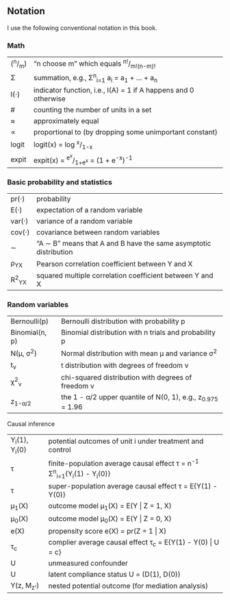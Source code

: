 ## Notation

I use the following conventional notation in this book.

### Math

<table><tr><td>(<sup>n</sup>/<sub>m</sub>)</td><td>“n choose m” which equals <sup>n!</sup>/<sub>m!(n-m)!</sub></td></tr><tr><td>&Sigma;</td><td>summation, e.g., &Sigma;<sup>n</sup><sub>i=1</sub> a<sub>i</sub> = a<sub>1</sub> + &hellip; + a<sub>n</sub></td></tr><tr><td>I(&middot;)</td><td>indicator function, i.e., I(A) = 1 if A happens and 0 otherwise</td></tr><tr><td>#</td><td>counting the number of units in a set</td></tr><tr><td>&asymp;</td><td>approximately equal</td></tr><tr><td>&prop;</td><td>proportional to (by dropping some unimportant constant)</td></tr><tr><td>logit</td><td>logit(x) = log <sup>x</sup>/<sub>1-x</sub></td></tr><tr><td>expit</td><td>expit(x) = <sup>e<sup>x</sup></sup>/<sub>1+e<sup>x</sup></sub> = (1 + e<sup>-x</sup>)<sup>-1</sup></td></tr></table>

### Basic probability and statistics

<table><tr><td>pr(&middot;)</td><td>probability</td></tr><tr><td>E(&middot;)</td><td>expectation of a random variable</td></tr><tr><td>var(&middot;)</td><td>variance of a random variable</td></tr><tr><td>cov(&middot;)</td><td>covariance between random variables</td></tr><tr><td>&sim;</td><td>“A &sim; B” means that A and B have the same asymptotic distribution</td></tr><tr><td>&rho;<sub>YX</sub></td><td>Pearson correlation coefficient between Y and X</td></tr><tr><td>R<sup>2</sup><sub>YX</sub></td><td>squared multiple correlation coefficient between Y and X</td></tr></table>

### Random variables

<table><tr><td>Bernoulli(p)</td><td>Bernoulli distribution with probability p</td></tr><tr><td>Binomial(n, p)</td><td>Binomial distribution with n trials and probability p</td></tr><tr><td>N(&mu;, &sigma;<sup>2</sup>)</td><td>Normal distribution with mean &mu; and variance &sigma;<sup>2</sup></td></tr><tr><td>t<sub>&nu;</sub></td><td>t distribution with degrees of freedom &nu;</td></tr><tr><td>&chi;<sup>2</sup><sub>&nu;</sub></td><td>chi-squared distribution with degrees of freedom &nu;</td></tr><tr><td>z<sub>1-&alpha;/2</sub></td><td>the 1 - &alpha;/2 upper quantile of N(0, 1), e.g., z<sub>0.975</sub> = 1.96</td></tr></table>Causal inference

<table>
  <tr>
    <td>Y<sub>i</sub>(1), Y<sub>i</sub>(0)</td>
    <td>potential outcomes of unit i under treatment and control</td>
  </tr>
  <tr>
    <td>τ</td>
    <td>finite-population average causal effect τ = n<sup>-1</sup> &Sigma;<sup>n</sup><sub>i=1</sub>{Y<sub>i</sub>(1) - Y<sub>i</sub>(0)}</td>
  </tr>
  <tr>
    <td>τ</td>
    <td>super-population average causal effect τ = E{Y(1) - Y(0)}</td>
  </tr>
  <tr>
    <td>μ<sub>1</sub>(X)</td>
    <td>outcome model μ<sub>1</sub>(X) = E(Y | Z = 1, X)</td>
  </tr>
  <tr>
    <td>μ<sub>0</sub>(X)</td>
    <td>outcome model μ<sub>0</sub>(X) = E(Y | Z = 0, X)</td>
  </tr>
  <tr>
    <td>e(X)</td>
    <td>propensity score e(X) = pr(Z = 1 | X)</td>
  </tr>
  <tr>
    <td>τ<sub>c</sub></td>
    <td>complier average causal effect τ<sub>c</sub> = E{Y(1) - Y(0) | U = c}</td>
  </tr>
  <tr>
    <td>U</td>
    <td>unmeasured confounder</td>
  </tr>
  <tr>
    <td>U</td>
    <td>latent compliance status U = (D(1), D(0))</td>
  </tr>
  <tr>
    <td>Y(z, M<sub>z'</sub>)</td>
    <td>nested potential outcome (for mediation analysis)</td>
  </tr>
</table>